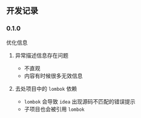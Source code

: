 ## 开发记录


### 0.1.0
优化信息
1. 异常描述信息存在问题
   - 不直观
   - 内容有时候很多无效信息

2. 去处项目中的 `lombok` 依赖
   - `lombok` 会导致 `idea` 出现源码不匹配的错误提示
   - 子项目也会被引用 `lombok`
